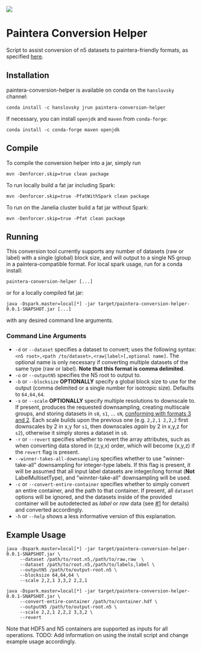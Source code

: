 [![](https://travis-ci.org/saalfeldlab/paintera-conversion-helper.svg?branch=master)](https://travis-ci.org/saalfeldlab/paintera-conversion-helper)

# Paintera Conversion Helper
Script to assist conversion of n5 datasets to paintera-friendly formats, as specified [here](https://github.com/saalfeldlab/paintera/issues/61).

## Installation
paintera-conversion-helper is available on conda on the `hanslovsky` channel:
```
conda install -c hanslovsky jrun paintera-conversion-helper
```
If necessary, you can install `openjdk` and `maven` from `conda-forge`:
```
conda install -c conda-forge maven openjdk
```


## Compile
To compile the conversion helper into a jar, simply run
```
mvn -Denforcer.skip=true clean package
```
To run locally build a fat jar including Spark:
```
mvn -Denforcer.skip=true -PfatWithSpark clean package
```
To run on the Janelia cluster build a fat jar without Spark:
```
mvn -Denforcer.skip=true -Pfat clean package
```

## Running
This conversion tool currently supports any number of datasets (raw or label) with a
single (global) block size, and will output to a single N5 group in a paintera-compatible
format. For local spark usage, run for a conda install:
```
paintera-conversion-helper [...]
```
or for a locally compiled fat jar:
```
java -Dspark.master=local[*] -jar target/paintera-conversion-helper-0.0.1-SNAPSHOT.jar [...]
```
with any desired command line arguments.

### Command Line Arguments
* `-d` or `--dataset` specifies a dataset to convert; uses the following syntax: `<n5 root>,<path
/to/dataset>,<raw|label>[,optional name]`. The optional name is only necessary if converting
multiple datasets of the same type (raw or label). **Note that this format is comma delimited**.
* `-o` or `--outputN5` specifies the N5 root to output to.
* `-b` or `--blocksize` **OPTIONALLY** specify a global block size to use for the output (comma
delimited or a single number for isotropic size). Defaults to `64,64,64`.
* `-s` or `--scale` **OPTIONALLY** specify multiple resolutions to downscale to.
If present, produces the requested downsampling, creating multiscale groups, and storing
datasets in `s0`, `s1`, ... `sN`, [conforming with formats 3 and 2](https://github.com/saalfeldlab/paintera/issues/61).
Each scale builds upon the previous one (e.g. `2,2,1 2,2,2` first downscales by 2 in x,y for `s1`, then downscales
*again* by 2 in x,y,z for `s2`), otherwise it simply stores a dataset in `s0`.
* `-r` or `--revert` specifies whether to revert the array attributes, such as when converting
data stored in (z,y,x) order, which will become (x,y,z) if the `revert` flag is present.
* `--winner-takes-all-downsampling` specifies whether to use "winner-take-all" downsampling for
integer-type labels. If this flag is present, it will be assumed that all input label datasets
are integer/long format (**Not** LabelMultisetType), and "winnter-take-all" downsampling will be used.
* `-c` or `--convert-entire-container` specifies whether to simply convert an entire container, and
the path to that container. If present, all `dataset` options will be ignored, and the datasets
inside of the provided container will be autodetected as *label* or *raw* data
(see [#1](https://github.com/saalfeldlab/paintera-conversion-helper/issues/1) for details)
and converted accordingly.
* `-h` or `--help` shows a less informative version of this explanation.

## Example Usage
```
java -Dspark.master=local[*] -jar target/paintera-conversion-helper-0.0.1-SNAPSHOT.jar \
     --dataset /path/to/root.n5,/path/to/raw,raw  \
     --dataset /path/to/root.n5,/path/to/labels,label \
     --outputN5 /path/to/output-root.n5 \
     --blocksize 64,64,64 \
     --scale 2,2,1 3,3,2 2,2,1
```

```
java -Dspark.master=local[*] -jar target/paintera-conversion-helper-0.0.1-SNAPSHOT.jar \
     --convert-entire-container /path/to/container.hdf \
     --outputN5 /path/to/output-root.n5 \
     --scale 2,2,1 2,2,2 3,3,2 \
     --revert
```

Note that HDF5 and N5 containers are supported as inputs for all operations. 
TODO: Add information on using the install script and change example usage accordingly.

